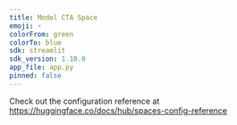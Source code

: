 ```yaml
---
title: Model CTA Space
emoji: ⚡
colorFrom: green
colorTo: blue
sdk: streamlit
sdk_version: 1.10.0
app_file: app.py
pinned: false
---
```


Check out the configuration reference at https://huggingface.co/docs/hub/spaces-config-reference
